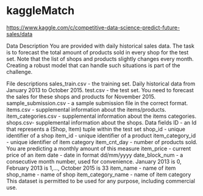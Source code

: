 # kaggleMatch

https://www.kaggle.com/c/competitive-data-science-predict-future-sales/data

Data Description
You are provided with daily historical sales data. The task is to forecast the total amount of products sold in every shop for the test set. Note that the list of shops and products slightly changes every month. Creating a robust model that can handle such situations is part of the challenge.

File descriptions
sales_train.csv - the training set. Daily historical data from January 2013 to October 2015.
test.csv - the test set. You need to forecast the sales for these shops and products for November 2015.
sample_submission.csv - a sample submission file in the correct format.
items.csv - supplemental information about the items/products.
item_categories.csv  - supplemental information about the items categories.
shops.csv- supplemental information about the shops.
Data fields
ID - an Id that represents a (Shop, Item) tuple within the test set
shop_id - unique identifier of a shop
item_id - unique identifier of a product
item_category_id - unique identifier of item category
item_cnt_day - number of products sold. You are predicting a monthly amount of this measure
item_price - current price of an item
date - date in format dd/mm/yyyy
date_block_num - a consecutive month number, used for convenience. January 2013 is 0, February 2013 is 1,..., October 2015 is 33
item_name - name of item
shop_name - name of shop
item_category_name - name of item category
This dataset is permitted to be used for any purpose, including commercial use.
